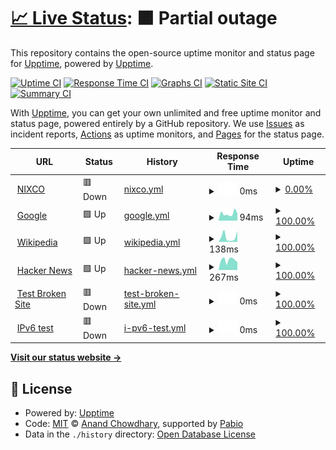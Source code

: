 # [📈 Live Status](https://demo.upptime.js.org): <!--live status--> **🟧 Partial outage**

This repository contains the open-source uptime monitor and status page for [Upptime](https://upptime.js.org), powered by [Upptime](https://github.com/upptime/upptime).

[![Uptime CI](https://github.com/upptime/upptime/workflows/Uptime%20CI/badge.svg)](https://github.com/upptime/upptime/actions?query=workflow%3A%22Uptime+CI%22)
[![Response Time CI](https://github.com/upptime/upptime/workflows/Response%20Time%20CI/badge.svg)](https://github.com/upptime/upptime/actions?query=workflow%3A%22Response+Time+CI%22)
[![Graphs CI](https://github.com/upptime/upptime/workflows/Graphs%20CI/badge.svg)](https://github.com/upptime/upptime/actions?query=workflow%3A%22Graphs+CI%22)
[![Static Site CI](https://github.com/upptime/upptime/workflows/Static%20Site%20CI/badge.svg)](https://github.com/upptime/upptime/actions?query=workflow%3A%22Static+Site+CI%22)
[![Summary CI](https://github.com/upptime/upptime/workflows/Summary%20CI/badge.svg)](https://github.com/upptime/upptime/actions?query=workflow%3A%22Summary+CI%22)

With [Upptime](https://upptime.js.org), you can get your own unlimited and free uptime monitor and status page, powered entirely by a GitHub repository. We use [Issues](https://github.com/upptime/upptime/issues) as incident reports, [Actions](https://github.com/upptime/upptime/actions) as uptime monitors, and [Pages](https://demo.upptime.js.org) for the status page.

<!--start: status pages-->
<!-- This summary is generated by Upptime (https://github.com/upptime/upptime) -->
<!-- Do not edit this manually, your changes will be overwritten -->
<!-- prettier-ignore -->
| URL | Status | History | Response Time | Uptime |
| --- | ------ | ------- | ------------- | ------ |
| <img alt="" src="https://icons.duckduckgo.com/ip3/nixco.vn.ico" height="13"> [NIXCO](https://nixco.vn) | 🟥 Down | [nixco.yml](https://github.com/cuongfantai/status/commits/HEAD/history/nixco.yml) | <details><summary><img alt="Response time graph" src="./graphs/nixco/response-time-week.png" height="20"> 0ms</summary><br><a href="https://status.nixco.vn/history/nixco"><img alt="Response time 1626" src="https://img.shields.io/endpoint?url=https%3A%2F%2Fraw.githubusercontent.com%2Fcuongfantai%2Fstatus%2FHEAD%2Fapi%2Fnixco%2Fresponse-time.json"></a><br><a href="https://status.nixco.vn/history/nixco"><img alt="24-hour response time 0" src="https://img.shields.io/endpoint?url=https%3A%2F%2Fraw.githubusercontent.com%2Fcuongfantai%2Fstatus%2FHEAD%2Fapi%2Fnixco%2Fresponse-time-day.json"></a><br><a href="https://status.nixco.vn/history/nixco"><img alt="7-day response time 0" src="https://img.shields.io/endpoint?url=https%3A%2F%2Fraw.githubusercontent.com%2Fcuongfantai%2Fstatus%2FHEAD%2Fapi%2Fnixco%2Fresponse-time-week.json"></a><br><a href="https://status.nixco.vn/history/nixco"><img alt="30-day response time 0" src="https://img.shields.io/endpoint?url=https%3A%2F%2Fraw.githubusercontent.com%2Fcuongfantai%2Fstatus%2FHEAD%2Fapi%2Fnixco%2Fresponse-time-month.json"></a><br><a href="https://status.nixco.vn/history/nixco"><img alt="1-year response time 1626" src="https://img.shields.io/endpoint?url=https%3A%2F%2Fraw.githubusercontent.com%2Fcuongfantai%2Fstatus%2FHEAD%2Fapi%2Fnixco%2Fresponse-time-year.json"></a></details> | <details><summary><a href="https://status.nixco.vn/history/nixco">0.00%</a></summary><a href="https://status.nixco.vn/history/nixco"><img alt="All-time uptime 18.73%" src="https://img.shields.io/endpoint?url=https%3A%2F%2Fraw.githubusercontent.com%2Fcuongfantai%2Fstatus%2FHEAD%2Fapi%2Fnixco%2Fuptime.json"></a><br><a href="https://status.nixco.vn/history/nixco"><img alt="24-hour uptime 0.00%" src="https://img.shields.io/endpoint?url=https%3A%2F%2Fraw.githubusercontent.com%2Fcuongfantai%2Fstatus%2FHEAD%2Fapi%2Fnixco%2Fuptime-day.json"></a><br><a href="https://status.nixco.vn/history/nixco"><img alt="7-day uptime 0.00%" src="https://img.shields.io/endpoint?url=https%3A%2F%2Fraw.githubusercontent.com%2Fcuongfantai%2Fstatus%2FHEAD%2Fapi%2Fnixco%2Fuptime-week.json"></a><br><a href="https://status.nixco.vn/history/nixco"><img alt="30-day uptime 1.38%" src="https://img.shields.io/endpoint?url=https%3A%2F%2Fraw.githubusercontent.com%2Fcuongfantai%2Fstatus%2FHEAD%2Fapi%2Fnixco%2Fuptime-month.json"></a><br><a href="https://status.nixco.vn/history/nixco"><img alt="1-year uptime 18.73%" src="https://img.shields.io/endpoint?url=https%3A%2F%2Fraw.githubusercontent.com%2Fcuongfantai%2Fstatus%2FHEAD%2Fapi%2Fnixco%2Fuptime-year.json"></a></details>
| <img alt="" src="https://icons.duckduckgo.com/ip3/www.google.com.ico" height="13"> [Google](https://www.google.com) | 🟩 Up | [google.yml](https://github.com/cuongfantai/status/commits/HEAD/history/google.yml) | <details><summary><img alt="Response time graph" src="./graphs/google/response-time-week.png" height="20"> 94ms</summary><br><a href="https://status.nixco.vn/history/google"><img alt="Response time 104" src="https://img.shields.io/endpoint?url=https%3A%2F%2Fraw.githubusercontent.com%2Fcuongfantai%2Fstatus%2FHEAD%2Fapi%2Fgoogle%2Fresponse-time.json"></a><br><a href="https://status.nixco.vn/history/google"><img alt="24-hour response time 133" src="https://img.shields.io/endpoint?url=https%3A%2F%2Fraw.githubusercontent.com%2Fcuongfantai%2Fstatus%2FHEAD%2Fapi%2Fgoogle%2Fresponse-time-day.json"></a><br><a href="https://status.nixco.vn/history/google"><img alt="7-day response time 94" src="https://img.shields.io/endpoint?url=https%3A%2F%2Fraw.githubusercontent.com%2Fcuongfantai%2Fstatus%2FHEAD%2Fapi%2Fgoogle%2Fresponse-time-week.json"></a><br><a href="https://status.nixco.vn/history/google"><img alt="30-day response time 97" src="https://img.shields.io/endpoint?url=https%3A%2F%2Fraw.githubusercontent.com%2Fcuongfantai%2Fstatus%2FHEAD%2Fapi%2Fgoogle%2Fresponse-time-month.json"></a><br><a href="https://status.nixco.vn/history/google"><img alt="1-year response time 104" src="https://img.shields.io/endpoint?url=https%3A%2F%2Fraw.githubusercontent.com%2Fcuongfantai%2Fstatus%2FHEAD%2Fapi%2Fgoogle%2Fresponse-time-year.json"></a></details> | <details><summary><a href="https://status.nixco.vn/history/google">100.00%</a></summary><a href="https://status.nixco.vn/history/google"><img alt="All-time uptime 100.00%" src="https://img.shields.io/endpoint?url=https%3A%2F%2Fraw.githubusercontent.com%2Fcuongfantai%2Fstatus%2FHEAD%2Fapi%2Fgoogle%2Fuptime.json"></a><br><a href="https://status.nixco.vn/history/google"><img alt="24-hour uptime 100.00%" src="https://img.shields.io/endpoint?url=https%3A%2F%2Fraw.githubusercontent.com%2Fcuongfantai%2Fstatus%2FHEAD%2Fapi%2Fgoogle%2Fuptime-day.json"></a><br><a href="https://status.nixco.vn/history/google"><img alt="7-day uptime 100.00%" src="https://img.shields.io/endpoint?url=https%3A%2F%2Fraw.githubusercontent.com%2Fcuongfantai%2Fstatus%2FHEAD%2Fapi%2Fgoogle%2Fuptime-week.json"></a><br><a href="https://status.nixco.vn/history/google"><img alt="30-day uptime 100.00%" src="https://img.shields.io/endpoint?url=https%3A%2F%2Fraw.githubusercontent.com%2Fcuongfantai%2Fstatus%2FHEAD%2Fapi%2Fgoogle%2Fuptime-month.json"></a><br><a href="https://status.nixco.vn/history/google"><img alt="1-year uptime 100.00%" src="https://img.shields.io/endpoint?url=https%3A%2F%2Fraw.githubusercontent.com%2Fcuongfantai%2Fstatus%2FHEAD%2Fapi%2Fgoogle%2Fuptime-year.json"></a></details>
| <img alt="" src="https://icons.duckduckgo.com/ip3/en.wikipedia.org.ico" height="13"> [Wikipedia](https://en.wikipedia.org) | 🟩 Up | [wikipedia.yml](https://github.com/cuongfantai/status/commits/HEAD/history/wikipedia.yml) | <details><summary><img alt="Response time graph" src="./graphs/wikipedia/response-time-week.png" height="20"> 138ms</summary><br><a href="https://status.nixco.vn/history/wikipedia"><img alt="Response time 229" src="https://img.shields.io/endpoint?url=https%3A%2F%2Fraw.githubusercontent.com%2Fcuongfantai%2Fstatus%2FHEAD%2Fapi%2Fwikipedia%2Fresponse-time.json"></a><br><a href="https://status.nixco.vn/history/wikipedia"><img alt="24-hour response time 348" src="https://img.shields.io/endpoint?url=https%3A%2F%2Fraw.githubusercontent.com%2Fcuongfantai%2Fstatus%2FHEAD%2Fapi%2Fwikipedia%2Fresponse-time-day.json"></a><br><a href="https://status.nixco.vn/history/wikipedia"><img alt="7-day response time 138" src="https://img.shields.io/endpoint?url=https%3A%2F%2Fraw.githubusercontent.com%2Fcuongfantai%2Fstatus%2FHEAD%2Fapi%2Fwikipedia%2Fresponse-time-week.json"></a><br><a href="https://status.nixco.vn/history/wikipedia"><img alt="30-day response time 170" src="https://img.shields.io/endpoint?url=https%3A%2F%2Fraw.githubusercontent.com%2Fcuongfantai%2Fstatus%2FHEAD%2Fapi%2Fwikipedia%2Fresponse-time-month.json"></a><br><a href="https://status.nixco.vn/history/wikipedia"><img alt="1-year response time 229" src="https://img.shields.io/endpoint?url=https%3A%2F%2Fraw.githubusercontent.com%2Fcuongfantai%2Fstatus%2FHEAD%2Fapi%2Fwikipedia%2Fresponse-time-year.json"></a></details> | <details><summary><a href="https://status.nixco.vn/history/wikipedia">100.00%</a></summary><a href="https://status.nixco.vn/history/wikipedia"><img alt="All-time uptime 100.00%" src="https://img.shields.io/endpoint?url=https%3A%2F%2Fraw.githubusercontent.com%2Fcuongfantai%2Fstatus%2FHEAD%2Fapi%2Fwikipedia%2Fuptime.json"></a><br><a href="https://status.nixco.vn/history/wikipedia"><img alt="24-hour uptime 100.00%" src="https://img.shields.io/endpoint?url=https%3A%2F%2Fraw.githubusercontent.com%2Fcuongfantai%2Fstatus%2FHEAD%2Fapi%2Fwikipedia%2Fuptime-day.json"></a><br><a href="https://status.nixco.vn/history/wikipedia"><img alt="7-day uptime 100.00%" src="https://img.shields.io/endpoint?url=https%3A%2F%2Fraw.githubusercontent.com%2Fcuongfantai%2Fstatus%2FHEAD%2Fapi%2Fwikipedia%2Fuptime-week.json"></a><br><a href="https://status.nixco.vn/history/wikipedia"><img alt="30-day uptime 100.00%" src="https://img.shields.io/endpoint?url=https%3A%2F%2Fraw.githubusercontent.com%2Fcuongfantai%2Fstatus%2FHEAD%2Fapi%2Fwikipedia%2Fuptime-month.json"></a><br><a href="https://status.nixco.vn/history/wikipedia"><img alt="1-year uptime 100.00%" src="https://img.shields.io/endpoint?url=https%3A%2F%2Fraw.githubusercontent.com%2Fcuongfantai%2Fstatus%2FHEAD%2Fapi%2Fwikipedia%2Fuptime-year.json"></a></details>
| <img alt="" src="https://icons.duckduckgo.com/ip3/news.ycombinator.com.ico" height="13"> [Hacker News](https://news.ycombinator.com) | 🟩 Up | [hacker-news.yml](https://github.com/cuongfantai/status/commits/HEAD/history/hacker-news.yml) | <details><summary><img alt="Response time graph" src="./graphs/hacker-news/response-time-week.png" height="20"> 267ms</summary><br><a href="https://status.nixco.vn/history/hacker-news"><img alt="Response time 309" src="https://img.shields.io/endpoint?url=https%3A%2F%2Fraw.githubusercontent.com%2Fcuongfantai%2Fstatus%2FHEAD%2Fapi%2Fhacker-news%2Fresponse-time.json"></a><br><a href="https://status.nixco.vn/history/hacker-news"><img alt="24-hour response time 417" src="https://img.shields.io/endpoint?url=https%3A%2F%2Fraw.githubusercontent.com%2Fcuongfantai%2Fstatus%2FHEAD%2Fapi%2Fhacker-news%2Fresponse-time-day.json"></a><br><a href="https://status.nixco.vn/history/hacker-news"><img alt="7-day response time 267" src="https://img.shields.io/endpoint?url=https%3A%2F%2Fraw.githubusercontent.com%2Fcuongfantai%2Fstatus%2FHEAD%2Fapi%2Fhacker-news%2Fresponse-time-week.json"></a><br><a href="https://status.nixco.vn/history/hacker-news"><img alt="30-day response time 294" src="https://img.shields.io/endpoint?url=https%3A%2F%2Fraw.githubusercontent.com%2Fcuongfantai%2Fstatus%2FHEAD%2Fapi%2Fhacker-news%2Fresponse-time-month.json"></a><br><a href="https://status.nixco.vn/history/hacker-news"><img alt="1-year response time 309" src="https://img.shields.io/endpoint?url=https%3A%2F%2Fraw.githubusercontent.com%2Fcuongfantai%2Fstatus%2FHEAD%2Fapi%2Fhacker-news%2Fresponse-time-year.json"></a></details> | <details><summary><a href="https://status.nixco.vn/history/hacker-news">100.00%</a></summary><a href="https://status.nixco.vn/history/hacker-news"><img alt="All-time uptime 100.00%" src="https://img.shields.io/endpoint?url=https%3A%2F%2Fraw.githubusercontent.com%2Fcuongfantai%2Fstatus%2FHEAD%2Fapi%2Fhacker-news%2Fuptime.json"></a><br><a href="https://status.nixco.vn/history/hacker-news"><img alt="24-hour uptime 100.00%" src="https://img.shields.io/endpoint?url=https%3A%2F%2Fraw.githubusercontent.com%2Fcuongfantai%2Fstatus%2FHEAD%2Fapi%2Fhacker-news%2Fuptime-day.json"></a><br><a href="https://status.nixco.vn/history/hacker-news"><img alt="7-day uptime 100.00%" src="https://img.shields.io/endpoint?url=https%3A%2F%2Fraw.githubusercontent.com%2Fcuongfantai%2Fstatus%2FHEAD%2Fapi%2Fhacker-news%2Fuptime-week.json"></a><br><a href="https://status.nixco.vn/history/hacker-news"><img alt="30-day uptime 100.00%" src="https://img.shields.io/endpoint?url=https%3A%2F%2Fraw.githubusercontent.com%2Fcuongfantai%2Fstatus%2FHEAD%2Fapi%2Fhacker-news%2Fuptime-month.json"></a><br><a href="https://status.nixco.vn/history/hacker-news"><img alt="1-year uptime 100.00%" src="https://img.shields.io/endpoint?url=https%3A%2F%2Fraw.githubusercontent.com%2Fcuongfantai%2Fstatus%2FHEAD%2Fapi%2Fhacker-news%2Fuptime-year.json"></a></details>
| <img alt="" src="https://icons.duckduckgo.com/ip3/thissitedoesnotexist.koj.co.ico" height="13"> [Test Broken Site](https://thissitedoesnotexist.koj.co) | 🟥 Down | [test-broken-site.yml](https://github.com/cuongfantai/status/commits/HEAD/history/test-broken-site.yml) | <details><summary><img alt="Response time graph" src="./graphs/test-broken-site/response-time-week.png" height="20"> 0ms</summary><br><a href="https://status.nixco.vn/history/test-broken-site"><img alt="Response time 0" src="https://img.shields.io/endpoint?url=https%3A%2F%2Fraw.githubusercontent.com%2Fcuongfantai%2Fstatus%2FHEAD%2Fapi%2Ftest-broken-site%2Fresponse-time.json"></a><br><a href="https://status.nixco.vn/history/test-broken-site"><img alt="24-hour response time 0" src="https://img.shields.io/endpoint?url=https%3A%2F%2Fraw.githubusercontent.com%2Fcuongfantai%2Fstatus%2FHEAD%2Fapi%2Ftest-broken-site%2Fresponse-time-day.json"></a><br><a href="https://status.nixco.vn/history/test-broken-site"><img alt="7-day response time 0" src="https://img.shields.io/endpoint?url=https%3A%2F%2Fraw.githubusercontent.com%2Fcuongfantai%2Fstatus%2FHEAD%2Fapi%2Ftest-broken-site%2Fresponse-time-week.json"></a><br><a href="https://status.nixco.vn/history/test-broken-site"><img alt="30-day response time 0" src="https://img.shields.io/endpoint?url=https%3A%2F%2Fraw.githubusercontent.com%2Fcuongfantai%2Fstatus%2FHEAD%2Fapi%2Ftest-broken-site%2Fresponse-time-month.json"></a><br><a href="https://status.nixco.vn/history/test-broken-site"><img alt="1-year response time 0" src="https://img.shields.io/endpoint?url=https%3A%2F%2Fraw.githubusercontent.com%2Fcuongfantai%2Fstatus%2FHEAD%2Fapi%2Ftest-broken-site%2Fresponse-time-year.json"></a></details> | <details><summary><a href="https://status.nixco.vn/history/test-broken-site">100.00%</a></summary><a href="https://status.nixco.vn/history/test-broken-site"><img alt="All-time uptime 100.00%" src="https://img.shields.io/endpoint?url=https%3A%2F%2Fraw.githubusercontent.com%2Fcuongfantai%2Fstatus%2FHEAD%2Fapi%2Ftest-broken-site%2Fuptime.json"></a><br><a href="https://status.nixco.vn/history/test-broken-site"><img alt="24-hour uptime 100.00%" src="https://img.shields.io/endpoint?url=https%3A%2F%2Fraw.githubusercontent.com%2Fcuongfantai%2Fstatus%2FHEAD%2Fapi%2Ftest-broken-site%2Fuptime-day.json"></a><br><a href="https://status.nixco.vn/history/test-broken-site"><img alt="7-day uptime 100.00%" src="https://img.shields.io/endpoint?url=https%3A%2F%2Fraw.githubusercontent.com%2Fcuongfantai%2Fstatus%2FHEAD%2Fapi%2Ftest-broken-site%2Fuptime-week.json"></a><br><a href="https://status.nixco.vn/history/test-broken-site"><img alt="30-day uptime 100.00%" src="https://img.shields.io/endpoint?url=https%3A%2F%2Fraw.githubusercontent.com%2Fcuongfantai%2Fstatus%2FHEAD%2Fapi%2Ftest-broken-site%2Fuptime-month.json"></a><br><a href="https://status.nixco.vn/history/test-broken-site"><img alt="1-year uptime 100.00%" src="https://img.shields.io/endpoint?url=https%3A%2F%2Fraw.githubusercontent.com%2Fcuongfantai%2Fstatus%2FHEAD%2Fapi%2Ftest-broken-site%2Fuptime-year.json"></a></details>
| <img alt="" src="https://icons.duckduckgo.com/ip3/null.ico" height="13"> [IPv6 test](forwardemail.net) | 🟥 Down | [i-pv6-test.yml](https://github.com/cuongfantai/status/commits/HEAD/history/i-pv6-test.yml) | <details><summary><img alt="Response time graph" src="./graphs/i-pv6-test/response-time-week.png" height="20"> 0ms</summary><br><a href="https://status.nixco.vn/history/i-pv6-test"><img alt="Response time 0" src="https://img.shields.io/endpoint?url=https%3A%2F%2Fraw.githubusercontent.com%2Fcuongfantai%2Fstatus%2FHEAD%2Fapi%2Fi-pv6-test%2Fresponse-time.json"></a><br><a href="https://status.nixco.vn/history/i-pv6-test"><img alt="24-hour response time 0" src="https://img.shields.io/endpoint?url=https%3A%2F%2Fraw.githubusercontent.com%2Fcuongfantai%2Fstatus%2FHEAD%2Fapi%2Fi-pv6-test%2Fresponse-time-day.json"></a><br><a href="https://status.nixco.vn/history/i-pv6-test"><img alt="7-day response time 0" src="https://img.shields.io/endpoint?url=https%3A%2F%2Fraw.githubusercontent.com%2Fcuongfantai%2Fstatus%2FHEAD%2Fapi%2Fi-pv6-test%2Fresponse-time-week.json"></a><br><a href="https://status.nixco.vn/history/i-pv6-test"><img alt="30-day response time 0" src="https://img.shields.io/endpoint?url=https%3A%2F%2Fraw.githubusercontent.com%2Fcuongfantai%2Fstatus%2FHEAD%2Fapi%2Fi-pv6-test%2Fresponse-time-month.json"></a><br><a href="https://status.nixco.vn/history/i-pv6-test"><img alt="1-year response time 0" src="https://img.shields.io/endpoint?url=https%3A%2F%2Fraw.githubusercontent.com%2Fcuongfantai%2Fstatus%2FHEAD%2Fapi%2Fi-pv6-test%2Fresponse-time-year.json"></a></details> | <details><summary><a href="https://status.nixco.vn/history/i-pv6-test">100.00%</a></summary><a href="https://status.nixco.vn/history/i-pv6-test"><img alt="All-time uptime 100.00%" src="https://img.shields.io/endpoint?url=https%3A%2F%2Fraw.githubusercontent.com%2Fcuongfantai%2Fstatus%2FHEAD%2Fapi%2Fi-pv6-test%2Fuptime.json"></a><br><a href="https://status.nixco.vn/history/i-pv6-test"><img alt="24-hour uptime 100.00%" src="https://img.shields.io/endpoint?url=https%3A%2F%2Fraw.githubusercontent.com%2Fcuongfantai%2Fstatus%2FHEAD%2Fapi%2Fi-pv6-test%2Fuptime-day.json"></a><br><a href="https://status.nixco.vn/history/i-pv6-test"><img alt="7-day uptime 100.00%" src="https://img.shields.io/endpoint?url=https%3A%2F%2Fraw.githubusercontent.com%2Fcuongfantai%2Fstatus%2FHEAD%2Fapi%2Fi-pv6-test%2Fuptime-week.json"></a><br><a href="https://status.nixco.vn/history/i-pv6-test"><img alt="30-day uptime 100.00%" src="https://img.shields.io/endpoint?url=https%3A%2F%2Fraw.githubusercontent.com%2Fcuongfantai%2Fstatus%2FHEAD%2Fapi%2Fi-pv6-test%2Fuptime-month.json"></a><br><a href="https://status.nixco.vn/history/i-pv6-test"><img alt="1-year uptime 100.00%" src="https://img.shields.io/endpoint?url=https%3A%2F%2Fraw.githubusercontent.com%2Fcuongfantai%2Fstatus%2FHEAD%2Fapi%2Fi-pv6-test%2Fuptime-year.json"></a></details>

<!--end: status pages-->

[**Visit our status website →**](https://demo.upptime.js.org)

## 📄 License

- Powered by: [Upptime](https://github.com/upptime/upptime)
- Code: [MIT](./LICENSE) © [Anand Chowdhary](https://anandchowdhary.com), supported by [Pabio](https://pabio.com)
- Data in the `./history` directory: [Open Database License](https://opendatacommons.org/licenses/odbl/1-0/)

